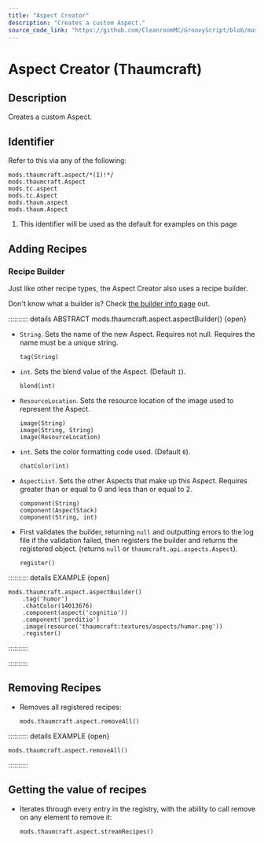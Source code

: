```yaml
---
title: "Aspect Creator"
description: "Creates a custom Aspect."
source_code_link: "https://github.com/CleanroomMC/GroovyScript/blob/master/src/main/java/com/cleanroommc/groovyscript/compat/mods/thaumcraft/aspect/Aspect.java"
---
```


# Aspect Creator (Thaumcraft)

## Description

Creates a custom Aspect.

## Identifier

Refer to this via any of the following:

```groovy:no-line-numbers {1}
mods.thaumcraft.aspect/*(1)!*/
mods.thaumcraft.Aspect
mods.tc.aspect
mods.tc.Aspect
mods.thaum.aspect
mods.thaum.Aspect
```

1. This identifier will be used as the default for examples on this page

## Adding Recipes

### Recipe Builder

Just like other recipe types, the Aspect Creator also uses a recipe builder.

Don't know what a builder is? Check [the builder info page](../../../groovy/builder.md) out.

:::::::::: details ABSTRACT mods.thaumcraft.aspect.aspectBuilder() {open}
- `String`. Sets the name of the new Aspect. Requires not null. Requires the name must be a unique string.

    ```groovy:no-line-numbers
    tag(String)
    ```

- `int`. Sets the blend value of the Aspect. (Default `1`).

    ```groovy:no-line-numbers
    blend(int)
    ```

- `ResourceLocation`. Sets the resource location of the image used to represent the Aspect.

    ```groovy:no-line-numbers
    image(String)
    image(String, String)
    image(ResourceLocation)
    ```

- `int`. Sets the color formatting code used. (Default `0`).

    ```groovy:no-line-numbers
    chatColor(int)
    ```

- `AspectList`. Sets the other Aspects that make up this Aspect. Requires greater than or equal to 0 and less than or equal to 2.

    ```groovy:no-line-numbers
    component(String)
    component(AspectStack)
    component(String, int)
    ```

- First validates the builder, returning `null` and outputting errors to the log file if the validation failed, then registers the builder and returns the registered object. (returns `null` or `thaumcraft.api.aspects.Aspect`).

    ```groovy:no-line-numbers
    register()
    ```

:::::::::: details EXAMPLE {open}
```groovy:no-line-numbers
mods.thaumcraft.aspect.aspectBuilder()
    .tag('humor')
    .chatColor(14013676)
    .component(aspect('cognitio'))
    .component('perditio')
    .image(resource('thaumcraft:textures/aspects/humor.png'))
    .register()
```

::::::::::

::::::::::

## Removing Recipes

- Removes all registered recipes:

    ```groovy:no-line-numbers
    mods.thaumcraft.aspect.removeAll()
    ```

:::::::::: details EXAMPLE {open}
```groovy:no-line-numbers
mods.thaumcraft.aspect.removeAll()
```

::::::::::

## Getting the value of recipes

- Iterates through every entry in the registry, with the ability to call remove on any element to remove it:

    ```groovy:no-line-numbers
    mods.thaumcraft.aspect.streamRecipes()
    ```
